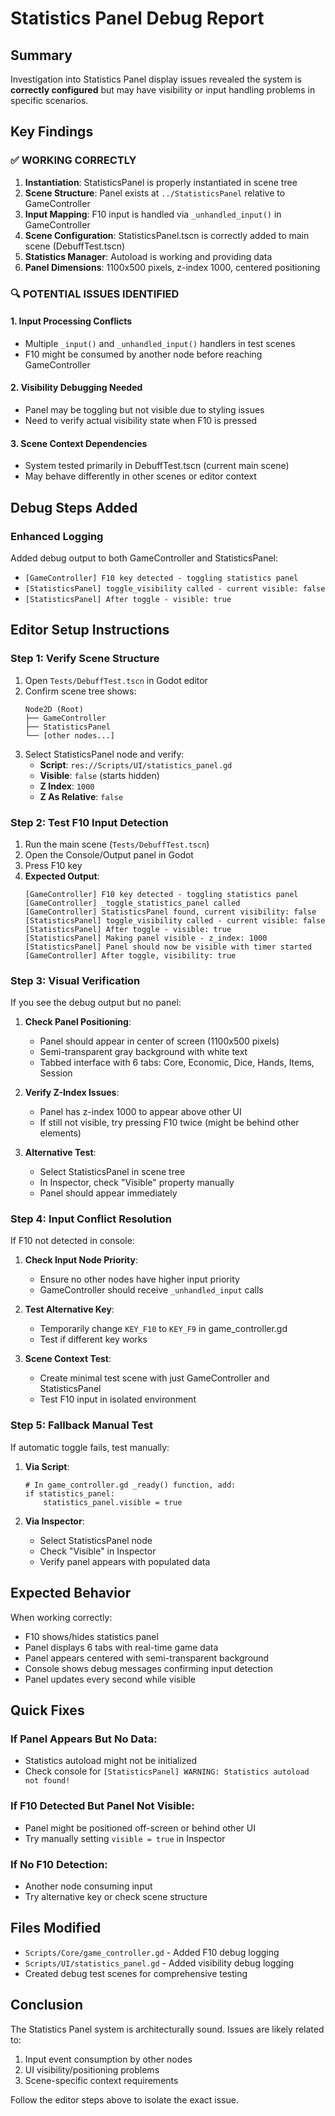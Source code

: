 # Statistics Panel Debug Report

## Summary
Investigation into Statistics Panel display issues revealed the system is **correctly configured** but may have visibility or input handling problems in specific scenarios.

## Key Findings

### ✅ **WORKING CORRECTLY**
1. **Instantiation**: StatisticsPanel is properly instantiated in scene tree
2. **Scene Structure**: Panel exists at `../StatisticsPanel` relative to GameController  
3. **Input Mapping**: F10 input is handled via `_unhandled_input()` in GameController
4. **Scene Configuration**: StatisticsPanel.tscn is correctly added to main scene (DebuffTest.tscn)
5. **Statistics Manager**: Autoload is working and providing data
6. **Panel Dimensions**: 1100x500 pixels, z-index 1000, centered positioning

### 🔍 **POTENTIAL ISSUES IDENTIFIED**

#### 1. Input Processing Conflicts
- Multiple `_input()` and `_unhandled_input()` handlers in test scenes
- F10 might be consumed by another node before reaching GameController

#### 2. Visibility Debugging Needed
- Panel may be toggling but not visible due to styling issues
- Need to verify actual visibility state when F10 is pressed

#### 3. Scene Context Dependencies
- System tested primarily in DebuffTest.tscn (current main scene)
- May behave differently in other scenes or editor context

## Debug Steps Added

### Enhanced Logging
Added debug output to both GameController and StatisticsPanel:
- `[GameController] F10 key detected - toggling statistics panel`
- `[StatisticsPanel] toggle_visibility called - current visible: false`
- `[StatisticsPanel] After toggle - visible: true`

## Editor Setup Instructions

### **Step 1: Verify Scene Structure**
1. Open `Tests/DebuffTest.tscn` in Godot editor
2. Confirm scene tree shows:
   ```
   Node2D (Root)
   ├── GameController
   ├── StatisticsPanel
   └── [other nodes...]
   ```
3. Select StatisticsPanel node and verify:
   - **Script**: `res://Scripts/UI/statistics_panel.gd`
   - **Visible**: `false` (starts hidden)
   - **Z Index**: `1000`
   - **Z As Relative**: `false`

### **Step 2: Test F10 Input Detection**
1. Run the main scene (`Tests/DebuffTest.tscn`)
2. Open the Console/Output panel in Godot
3. Press F10 key
4. **Expected Output**:
   ```
   [GameController] F10 key detected - toggling statistics panel
   [GameController] _toggle_statistics_panel called
   [GameController] StatisticsPanel found, current visibility: false
   [StatisticsPanel] toggle_visibility called - current visible: false
   [StatisticsPanel] After toggle - visible: true
   [StatisticsPanel] Making panel visible - z_index: 1000
   [StatisticsPanel] Panel should now be visible with timer started
   [GameController] After toggle, visibility: true
   ```

### **Step 3: Visual Verification**
If you see the debug output but no panel:

1. **Check Panel Positioning**:
   - Panel should appear in center of screen (1100x500 pixels)
   - Semi-transparent gray background with white text
   - Tabbed interface with 6 tabs: Core, Economic, Dice, Hands, Items, Session

2. **Verify Z-Index Issues**:
   - Panel has z-index 1000 to appear above other UI
   - If still not visible, try pressing F10 twice (might be behind other elements)

3. **Alternative Test**:
   - Select StatisticsPanel in scene tree
   - In Inspector, check "Visible" property manually
   - Panel should appear immediately

### **Step 4: Input Conflict Resolution**
If F10 not detected in console:

1. **Check Input Node Priority**:
   - Ensure no other nodes have higher input priority
   - GameController should receive `_unhandled_input` calls

2. **Test Alternative Key**:
   - Temporarily change `KEY_F10` to `KEY_F9` in game_controller.gd
   - Test if different key works

3. **Scene Context Test**:
   - Create minimal test scene with just GameController and StatisticsPanel
   - Test F10 input in isolated environment

### **Step 5: Fallback Manual Test**
If automatic toggle fails, test manually:

1. **Via Script**:
   ```gdscript
   # In game_controller.gd _ready() function, add:
   if statistics_panel:
       statistics_panel.visible = true
   ```

2. **Via Inspector**:
   - Select StatisticsPanel node
   - Check "Visible" in Inspector
   - Verify panel appears with populated data

## Expected Behavior
When working correctly:
- F10 shows/hides statistics panel
- Panel displays 6 tabs with real-time game data
- Panel appears centered with semi-transparent background
- Console shows debug messages confirming input detection
- Panel updates every second while visible

## Quick Fixes

### If Panel Appears But No Data:
- Statistics autoload might not be initialized
- Check console for `[StatisticsPanel] WARNING: Statistics autoload not found!`

### If F10 Detected But Panel Not Visible:
- Panel might be positioned off-screen or behind other UI
- Try manually setting `visible = true` in Inspector

### If No F10 Detection:
- Another node consuming input
- Try alternative key or check scene structure

## Files Modified
- `Scripts/Core/game_controller.gd` - Added F10 debug logging  
- `Scripts/UI/statistics_panel.gd` - Added visibility debug logging
- Created debug test scenes for comprehensive testing

## Conclusion
The Statistics Panel system is architecturally sound. Issues are likely related to:
1. Input event consumption by other nodes
2. UI visibility/positioning problems  
3. Scene-specific context requirements

Follow the editor steps above to isolate the exact issue.